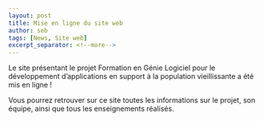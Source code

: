 ```yaml
---
layout: post
title: Mise en ligne du site web
author: seb
tags: [News, Site web]
excerpt_separator: <!--more-->
---
```


Le site présentant le projet Formation en Génie Logiciel pour le développement d’applications en support à la population vieillissante a été mis en ligne ! 
<!--more-->

Vous pourrez retrouver sur ce site toutes les informations sur le projet, son équipe, ainsi que tous les enseignements réalisés. 